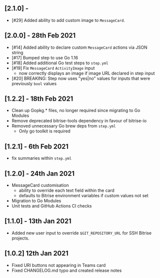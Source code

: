 ## [2.1.0] -

* [#29] Added ability to add custom image to `MessageCard`. 

## [2.0.0] - 28th Feb 2021

* [#14] Added ability to declare custom `MessageCard` actions via JSON string
* [#17] Bumped step to use Go 1.16
* [#18] Added additional Go test steps to `step.yml`
* [#19] Fix `MessageCard` `ActivityImage` input
	* now correctly displays an image if image URL declared in step input
* [#20] BREAKING: Step now uses "yes|no" values for inputs that were previously `bool` values


## [1.2.2] - 18th Feb 2021

* Clean up Gopkg.* files, no longer required since migrating to Go Modules
* Remove deprecated bitrise-tools dependency in favour of bitrise-io
* Removed unnecessary Go brew deps from `step.yml`
	* Only go toolkit is required

## [1.2.1] - 6th Feb 2021

* fix summaries within `step.yml`

## [1.2.0] - 24th Jan 2021

* MessageCard customisation
	* ability to override each text field within the card
    * defaults to Bitrise environment variables if custom values not set
* Migration to Go Modules
* Unit tests and GitHub Actions CI checks

## [1.1.0] - 13th Jan 2021

* Added new user input to override `$GIT_REPOSITORY_URL` for SSH Bitrise projects.

## [1.0.2] 12th Jan 2021

* Fixed URI buttons not appearing in Teams card
* Fixed CHANGELOG.md typo and created release notes
